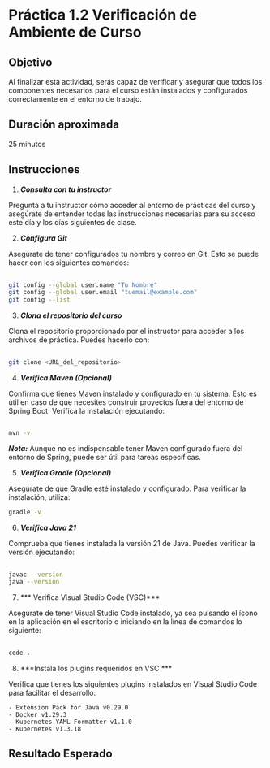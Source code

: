 # Práctica 1.2 Verificación de Ambiente de Curso

## Objetivo
Al finalizar esta actividad, serás capaz de verificar y asegurar que todos los componentes necesarios para el curso están instalados y configurados correctamente en el entorno de trabajo.

## Duración aproximada
25 minutos

## Instrucciones

1. ***Consulta con tu instructor***

Pregunta a tu instructor cómo acceder al entorno de prácticas del curso y asegúrate de entender todas las instrucciones necesarias para su acceso este día y los días siguientes de clase.

2. ***Configura Git***

Asegúrate de tener configurados tu nombre y correo en Git. Esto se puede hacer con los siguientes comandos:

```bash
 
git config --global user.name "Tu Nombre"
git config --global user.email "tuemail@example.com"
git config --list

````

3. ***Clona el repositorio del curso***

Clona el repositorio proporcionado por el instructor para acceder a los archivos de práctica. Puedes hacerlo con:

```bash
 
git clone <URL_del_repositorio>

```

4. ***Verifica Maven (Opcional)***

Confirma que tienes Maven instalado y configurado en tu sistema. Esto es útil en caso de que necesites construir proyectos fuera del entorno de Spring Boot. Verifica la instalación ejecutando:

```bash

mvn -v

```

***Nota:*** Aunque no es indispensable tener Maven configurado fuera del entorno de Spring, puede ser útil para tareas específicas.


5. ***Verifica Gradle (Opcional)***

Asegúrate de que Gradle esté instalado y configurado. Para verificar la instalación, utiliza:

```bash
gradle -v
```

6. ***Verifica Java 21***

Comprueba que tienes instalada la versión 21 de Java. Puedes verificar la versión ejecutando:

```bash
 
javac --version
java --version

```

7. *** Verifica Visual Studio Code (VSC)***

Asegúrate de tener Visual Studio Code instalado, ya sea pulsando el ícono en la aplicación en el escritorio o iniciando en la línea de comandos lo siguiente:

```bash
 
code .

```

8. ***Instala los plugins requeridos en VSC ***

Verifica que tienes los siguientes plugins instalados en Visual Studio Code para facilitar el desarrollo:

    - Extension Pack for Java v0.29.0
    - Docker v1.29.3
    - Kubernetes YAML Formatter v1.1.0
    - Kubernetes v1.3.18


## Resultado Esperado
